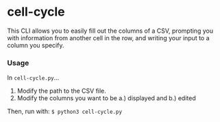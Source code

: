 # cell-cycle

This CLI allows you to easily fill out the columns of a CSV, prompting you with information from another cell in the row, and writing your input to a column you specify.

### Usage

In `cell-cycle.py`...

1. Modify the path to the CSV file.
2. Modify the columns you want to be a.) displayed and b.) edited 

Then, run with: `$ python3 cell-cycle.py`

